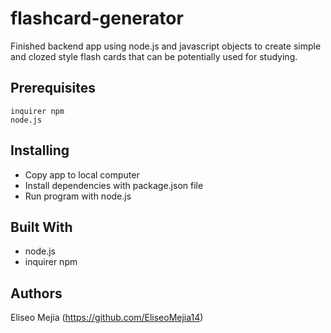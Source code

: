 # flashcard-generator
Finished backend app using node.js and javascript objects to create simple and clozed style flash cards that can be potentially used for studying.
## Prerequisites
```
inquirer npm
node.js
```
## Installing
* Copy app to local computer
* Install dependencies with package.json file
* Run program with node.js
## Built With
* node.js
* inquirer npm
## Authors
Eliseo Mejia (https://github.com/EliseoMejia14)
